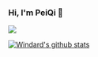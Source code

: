 ### Hi, I'm PeiQi 🦌
![](http://peiqi.tech/img/beijing/wallhaven-z8mrjv.jpg)

[![Windard's github stats](https://github-readme-stats.vercel.app/api?username=windard&show_icons=true)](https://github.com/windard)

